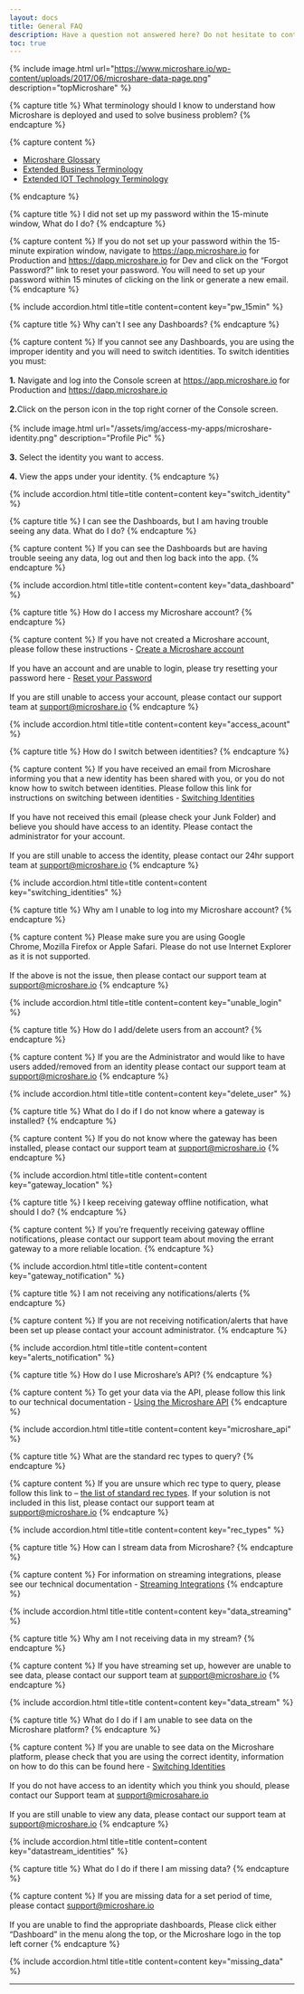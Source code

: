 ```yaml
---
layout: docs
title: General FAQ
description: Have a question not answered here? Do not hesitate to contact us at `support@microshare.io`!
toc: true
---
```

{% include image.html url="https://www.microshare.io/wp-content/uploads/2017/06/microshare-data-page.png" description="topMicroshare" %}

{% capture title %}
What terminology should I know to understand how Microshare is deployed and used to solve business problem?
{% endcapture %}

{% capture content %}

* [Microshare Glossary](../quick-start/glossary.md)
* [Extended Business Terminology](./business-terms.md)
* [Extended IOT Technology Terminology](./technical-terms.md)

{% endcapture %}

{% capture title %}
I did not set up my password within the 15-minute window, What do I do?
{% endcapture %}

{% capture content %}
If you do not set up your password within the 15-minute expiration window, navigate to <a href="https://app.microshare.io">https://app.microshare.io</a> for Production and <a href="https://dapp.microshare.io">https://dapp.microshare.io</a> for Dev and click on the “Forgot Password?” link to reset your password.  You will need to set up your password within 15 minutes of clicking on the link or generate a new email.
{% endcapture %}

{% include accordion.html title=title content=content key="pw_15min" %}

<!-- ********************
**    New Question     **
********************* -->

{% capture title %}
Why can't I see any Dashboards?
{% endcapture %}

{% capture content %}
If you cannot see any Dashboards, you are using the improper identity and you will need to switch identities. To switch identities you must:
<br><br>
<b>1.</b> Navigate and log into the Console screen at <a href="https://app.microshare.io">https://app.microshare.io</a> for Production and <a href="https://dapp.microshare.io">https://dapp.microshare.io</a>
<br><br>
<b>2.</b>Click on the person icon in the top right corner of the Console screen.
<br><br>
{% include image.html url="/assets/img/access-my-apps/microshare-identity.png" description="Profile Pic" %}
<br><br>
<b>3.</b> Select the identity you want to access.
<br><br>
<b>4.</b> View the apps under your identity.
{% endcapture %}

{% include accordion.html title=title content=content key="switch_identity" %}

<!-- ********************
**    New Question     **
********************* -->

{% capture title %}
I can see the Dashboards, but I am having trouble seeing any data. What do I do?
{% endcapture %}

{% capture content %}
If you can see the Dashboards but are having trouble seeing any data, log out and then log back into the app.
{% endcapture %}

{% include accordion.html title=title content=content key="data_dashboard" %}

<!-- ********************
**    New Question     **
********************* -->

{% capture title %}
How do I access my Microshare account?
{% endcapture %}

{% capture content %}
If you have not created a Microshare account, please follow these instructions - <a href="https://auth.microshare.io/portal/signup">Create a Microshare account</a>
<br><br>
If you have an account and are unable to login, please try resetting your password here - <a href="https://auth.microshare.io/portal/forgotpassword">Reset your Password</a>
<br><br>
If you are still unable to access your account, please contact our  support team at support@microshare.io
{% endcapture %}

{% include accordion.html title=title content=content key="access_acount" %}

<!-- ********************
**    New Question     **
********************* -->

{% capture title %}
How do I switch between identities?
{% endcapture %}

{% capture content %}
If you have received an email from Microshare informing you that a new identity has been shared with you, or you do not know how to switch between identities. Please follow this link for instructions on switching between identities - <a href="https://docs.microshare.io/docs/2/technical/microshare-platform-advanced/identity-guide/#1-switching-identities">Switching Identities</a>
<br><br>
If you have not received this email (please check your Junk Folder) and believe you should have access to an identity. Please contact the administrator for your account.
<br><br>
If you are still unable to access the identity, please contact our 24hr support team at support@microshare.io
{% endcapture %}

{% include accordion.html title=title content=content key="switching_identities" %}

<!-- ********************
**    New Question     **
********************* -->

{% capture title %}
Why am I unable to log into my Microshare account?
{% endcapture %}

{% capture content %}
Please make sure you are using Google Chrome, Mozilla Firefox or Apple Safari.  Please do not use Internet Explorer as it is not supported.
<br><br>
If the above is not the issue, then please contact our support team at support@microshare.io
{% endcapture %}

{% include accordion.html title=title content=content key="unable_login" %}

<!-- ********************
**    New Question     **
********************* -->

{% capture title %}
How do I add/delete users from an account?
{% endcapture %}

{% capture content %}
If you are the Administrator and would like to have users added/removed from an identity please contact our support team at support@microshare.io
{% endcapture %}

{% include accordion.html title=title content=content key="delete_user" %}

<!-- ********************
**    New Question     **
********************* -->

{% capture title %}
What do I do if I do not know where a gateway is installed?
{% endcapture %}

{% capture content %}
If you do not know where the gateway has been installed, please contact our support team at support@microshare.io
{% endcapture %}

{% include accordion.html title=title content=content key="gateway_location" %}

<!-- ********************
**    New Question     **
********************* -->

{% capture title %}
I keep receiving gateway offline notification, what should I do?
{% endcapture %}

{% capture content %}
If you’re frequently receiving gateway offline notifications, please contact our support team about moving the errant gateway to a more reliable location.
{% endcapture %}

{% include accordion.html title=title content=content key="gateway_notification" %}

<!-- ********************
**    New Question     **
********************* -->

{% capture title %}
I am not receiving any notifications/alerts
{% endcapture %}

{% capture content %}
If you are not receiving notification/alerts that have been set up please contact your account administrator.
{% endcapture %}

{% include accordion.html title=title content=content key="alerts_notification" %}

<!-- ********************
**    New Question     **
********************* -->

{% capture title %}
How do I use Microshare’s API?
{% endcapture %}

{% capture content %}
To get your data via the API, please follow this link to our technical documentation - <a href="https://docs.microshare.io/docs/2/technical/api/quick-start/">Using the Microshare API</a>
{% endcapture %}

{% include accordion.html title=title content=content key="microshare_api" %}

<!-- ********************
**    New Question     **
********************* -->

{% capture title %}
What are the standard rec types to query?
{% endcapture %}

{% capture content %}
If you are unsure which rec type to query, please follow this link to  – <a href="https://docs.microshare.io/docs/2/technical/data-format/microshare-standards/#f-unpacker">the list of standard rec types</a>. If your solution is not included in this list, please contact our support team at support@microshare.io
{% endcapture %}

{% include accordion.html title=title content=content key="rec_types" %}

<!-- ********************
**    New Question     **
********************* -->

{% capture title %}
How can I stream data from Microshare?
{% endcapture %}

{% capture content %}
For information on streaming integrations, please see our technical documentation - <a href="https://docs.microshare.io/docs/2/technical/streaming-integration/overview/#b-azure-event-hub-integration">Streaming Integrations</a>
{% endcapture %}

{% include accordion.html title=title content=content key="data_streaming" %}

<!-- ********************
**    New Question     **
********************* -->

{% capture title %}
Why am I not receiving data in my stream?
{% endcapture %}

{% capture content %}
If you have streaming set up, however are unable to see data, please contact our support team at support@microshare.io
{% endcapture %}

{% include accordion.html title=title content=content key="data_stream" %}

<!-- ********************
**    New Question     **
********************* -->

{% capture title %}
What do I do if I am unable to see data on the Microshare platform?
{% endcapture %}

{% capture content %}
If you are unable to see data on the Microshare platform, please check that you are using the correct identity, information on how to do this can be found here  - <a href="https://docs.microshare.io/docs/2/general/quick-start/access-my-apps/">Switching Identities</a>
<br><br>
If you do not have access to an identity which you think you should, please contact our Support team at support@microsahare.io
<br><br>
If you are still unable to view any data, please contact our support team at support@microshare.io
{% endcapture %}

{% include accordion.html title=title content=content key="datastream_identities" %}

<!-- ********************
**    New Question     **
********************* -->

{% capture title %}
What do I do if there I am missing data?
{% endcapture %}

{% capture content %}
If you are missing data for a set period of time, please contact support@microshare.io
<br><br>
If you are unable to find the appropriate dashboards, Please click either “Dashboard” in the menu along the top, or the Microshare logo in the top left corner
{% endcapture %}

{% include accordion.html title=title content=content key="missing_data" %}

---
